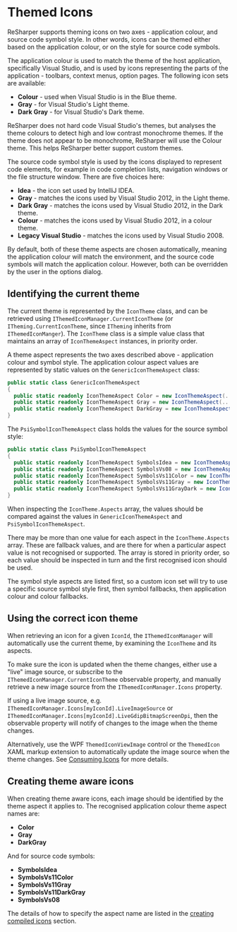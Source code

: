 ---
---

# Themed Icons

ReSharper supports theming icons on two axes - application colour, and source code symbol style. In other words, icons can be themed either based on the application colour, or on the style for source code symbols.

The application colour is used to match the theme of the host application, specifically Visual Studio, and is used by icons representing the parts of the application - toolbars, context menus, option pages. The following icon sets are available:

* **Colour** - used when Visual Studio is in the Blue theme.
* **Gray** - for Visual Studio's Light theme.
* **Dark Gray** - for Visual Studio's Dark theme.

ReSharper does not hard code Visual Studio's themes, but analyses the theme colours to detect high and low contrast monochrome themes. If the theme does not appear to be monochrome, ReSharper will use the Colour theme. This helps ReSharper better support custom themes.

The source code symbol style is used by the icons displayed to represent code elements, for example in code completion lists, navigation windows or the file structure window. There are five choices here:

* **Idea** - the icon set used by IntelliJ IDEA.
* **Gray** - matches the icons used by Visual Studio 2012, in the Light theme.
* **Dark Gray** - matches the icons used by Visual Studio 2012, in the Dark theme.
* **Colour** - matches the icons used by Visual Studio 2012, in a colour theme.
* **Legacy Visual Studio** - matches the icons used by Visual Studio 2008.

By default, both of these theme aspects are chosen automatically, meaning the application colour will match the environment, and the source code symbols will match the application colour. However, both can be overridden by the user in the options dialog.

## Identifying the current theme

The current theme is represented by the `IconTheme` class, and can be retrieved using `IThemedIconManager.CurrentIconTheme` (or `ITheming.CurrentIconTheme`, since `ITheming` inherits from `IThemedIconManger`). The `IconTheme` class is a simple value class that maintains an array of `IconThemeAspect` instances, in priority order.

A theme aspect represents the two axes described above - application colour and symbol style. The application colour aspect values are represented by static values on the `GenericIconThemeAspect` class:

```csharp
public static class GenericIconThemeAspect
{
  public static readonly IconThemeAspect Color = new IconThemeAspect(...);
  public static readonly IconThemeAspect Gray = new IconThemeAspect(...);
  public static readonly IconThemeAspect DarkGray = new IconThemeAspect(...);
}
```

The `PsiSymbolIconThemeAspect` class holds the values for the source symbol style:

```csharp
public static class PsiSymbolIconThemeAspect
{
  public static readonly IconThemeAspect SymbolsIdea = new IconThemeAspect(...);
  public static readonly IconThemeAspect SymbolsVs08 = new IconThemeAspect(...);
  public static readonly IconThemeAspect SymbolsVs11Color = new IconThemeAspect(...);
  public static readonly IconThemeAspect SymbolsVs11Gray = new IconThemeAspect(...);
  public static readonly IconThemeAspect SymbolsVs11GrayDark = new IconThemeAspect(...);
}
```

When inspecting the `IconTheme.Aspects` array, the values should be compared against the values in `GenericIconThemeAspect` and `PsiSymbolIconThemeAspect`.

There may be more than one value for each aspect in the `IconTheme.Aspects` array. These are fallback values, and are there for when a particular aspect value is not recognised or supported. The array is stored in priority order, so each value should be inspected in turn and the first recognised icon should be used.

The symbol style aspects are listed first, so a custom icon set will try to use a specific source symbol style first, then symbol fallbacks, then application colour and colour fallbacks.

## Using the correct icon theme

When retrieving an icon for a given `IconId`, the `IThemedIconManager` will automatically use the current theme, by examining the `IconTheme` and its aspects.

To make sure the icon is updated when the theme changes, either use a "live" image source, or subscribe to the `IThemedIconManager.CurrentIconTheme` observable property, and manually retrieve a new image source from the `IThemedIconManager.Icons` property.

If using a live image source, e.g. `IThemedIconManager.Icons[myIconId].LiveImageSource` or `IThemedIconManager.Icons[myIconId].LiveGdipBitmapScreenDpi`, then the observable property will notify of changes to the image when the theme changes.

Alternatively, use the WPF `ThemedIconViewImage` control or the `ThemedIcon` XAML markup extension to automatically update the image source when the theme changes. See [Consuming Icons](../Icons/ConsumingIcons.md) for more details.

## Creating theme aware icons

When creating theme aware icons, each image should be identified by the theme aspect it applies to. The recognised application colour theme aspect names are:

* **Color**
* **Gray**
* **DarkGray**

And for source code symbols:

* **SymbolsIdea**
* **SymbolsVs11Color**
* **SymbolsVs11Gray**
* **SymbolsVs11DarkGray**
* **SymbolsVs08**

The details of how to specify the aspect name are listed in the [creating compiled icons](../Icons/CreatingCompiledIcons.md) section.
